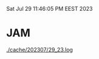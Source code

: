 Sat Jul 29 11:46:05 PM EEST 2023
# JAM
<a href='./cache/202307/29_23.log'>./cache/202307/29_23.log</a>
